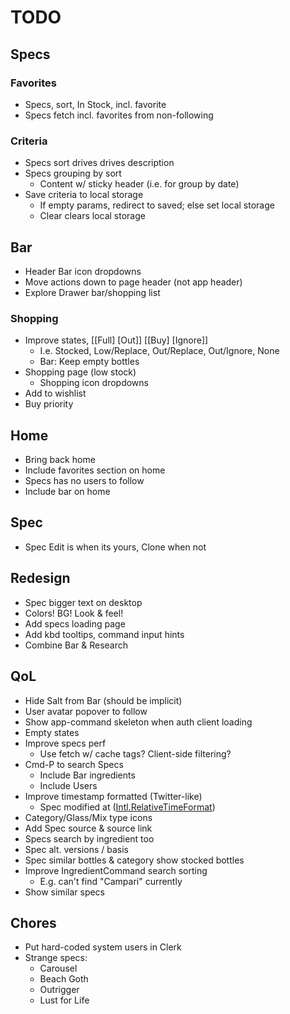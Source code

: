 # TODO

Specs
-----

### Favorites

- Specs, sort, In Stock, incl. favorite
- Specs fetch incl. favorites from non-following

### Criteria

- Specs sort drives drives description
- Specs grouping by sort
  - Content w/ sticky header (i.e. for group by date)
- Save criteria to local storage
  - If empty params, redirect to saved; else set local storage
  - Clear clears local storage

Bar
---

- Header Bar icon dropdowns
- Move actions down to page header (not app header)
- Explore Drawer bar/shopping list

### Shopping

- Improve states, [[Full] [Out]] [[Buy] [Ignore]]
  - I.e. Stocked, Low/Replace, Out/Replace, Out/Ignore, None
  - Bar: Keep empty bottles
- Shopping page (low stock)
  - Shopping icon dropdowns
- Add to wishlist
- Buy priority

Home
----

- Bring back home
- Include favorites section on home
- Specs has no users to follow
- Include bar on home

Spec
----

- Spec Edit is when its yours, Clone when not

Redesign
--------

- Spec bigger text on desktop
- Colors! BG! Look & feel!
- Add specs loading page
- Add kbd tooltips, command input hints
- Combine Bar & Research

QoL
---

- Hide Salt from Bar (should be implicit)
- User avatar popover to follow
- Show app-command skeleton when auth client loading
- Empty states
- Improve specs perf
  - Use fetch w/ cache tags? Client-side filtering?
- Cmd-P to search Specs
  - Include Bar ingredients
  - Include Users
- Improve timestamp formatted (Twitter-like)
  - Spec modified at ([Intl.RelativeTimeFormat](https://stackoverflow.com/questions/61911591/react-intl-with-relativetime-formatting))
- Category/Glass/Mix type icons
- Add Spec source & source link
- Specs search by ingredient too
- Spec alt. versions / basis
- Spec similar bottles & category show stocked bottles
- Improve IngredientCommand search sorting
  - E.g. can't find "Campari" currently
- Show similar specs

Chores
------

- Put hard-coded system users in Clerk
- Strange specs:
  - Carousel
  - Beach Goth
  - Outrigger
  - Lust for Life
